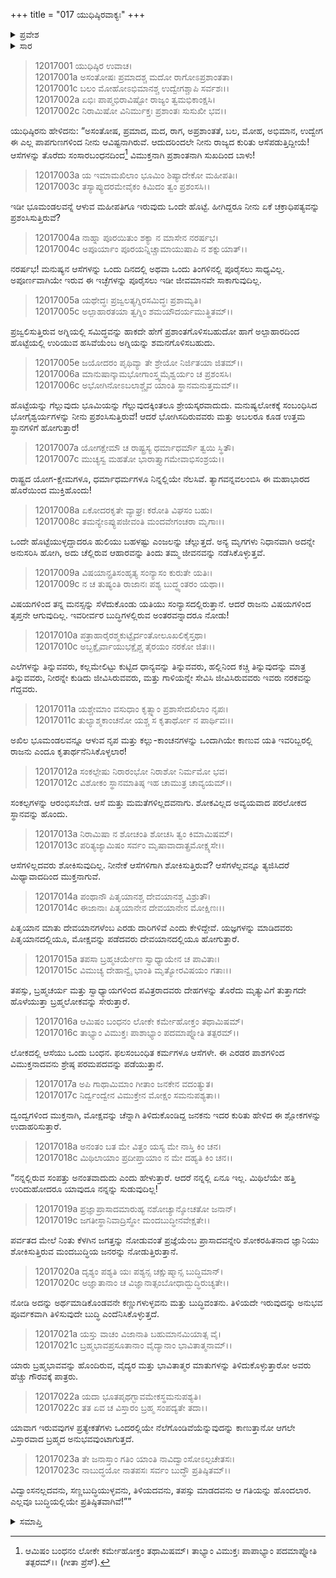 +++
title = "017 ಯುಧಿಷ್ಠಿರವಾಕ್ಯಃ"
+++

<details><summary>ಪ್ರವೇಶ</summary>


।।   ಓಂ ಓಂ ನಮೋ ನಾರಾಯಣಾಯ।।   ಶ್ರೀ ವೇದವ್ಯಾಸಾಯ ನಮಃ ।।

ಶ್ರೀ ಕೃಷ್ಣದ್ವೈಪಾಯನ ವೇದವ್ಯಾಸ ವಿರಚಿತ  

**ಶ್ರೀ ಮಹಾಭಾರತ**

**ಶಾಂತಿ ಪರ್ವ**

**ರಾಜಧರ್ಮ ಪರ್ವ**

**ಅಧ್ಯಾಯ 17**

</details>

<details><summary>ಸಾರ</summary>

ಯುಧಿಷ್ಠಿರನು ಭೀಮಸೇನನ ಮಾತನ್ನು ವಿರೋಧಿಸುತ್ತಾ ಮುನಿವೃತ್ತಿಯ ಮತ್ತು ಜ್ಞಾನೀ ಮಹಾತ್ಮರನ್ನು ಪ್ರಶಂಸಿಸುವುದು (1-23).


</details>


> 12017001 ಯುಧಿಷ್ಠಿರ ಉವಾಚ।  
12017001a ಅಸಂತೋಷಃ ಪ್ರಮಾದಶ್ಚ ಮದೋ ರಾಗೋಽಪ್ರಶಾಂತತಾ।  
12017001c ಬಲಂ ಮೋಹೋಽಭಿಮಾನಶ್ಚ ಉದ್ವೇಗಶ್ಚಾಪಿ ಸರ್ವಶಃ।।  
12017002a ಏಭಿಃ ಪಾಪ್ಮಭಿರಾವಿಷ್ಟೋ ರಾಜ್ಯಂ ತ್ವಮಭಿಕಾಂಕ್ಷಸಿ।  
12017002c ನಿರಾಮಿಷೋ ವಿನಿರ್ಮುಕ್ತಃ ಪ್ರಶಾಂತಃ ಸುಸುಖೀ ಭವ।।

ಯುಧಿಷ್ಠಿರನು ಹೇಳಿದನು: “ಅಸಂತೋಷ, ಪ್ರಮಾದ, ಮದ, ರಾಗ, ಅಪ್ರಶಾಂತತೆ, ಬಲ, ಮೋಹ, ಅಭಿಮಾನ, ಉದ್ವೇಗ ಈ ಎಲ್ಲ ಪಾಪಗುಣಗಳಿಂದ ನೀನು ಆವಿಷ್ಟನಾಗಿರುವೆ. ಆದುದರಿಂದಲೇ ನೀನು ರಾಜ್ಯದ ಕುರಿತು ಆಸೆಪಡುತ್ತಿದ್ದೀಯೆ! ಆಸೆಗಳನ್ನು ತೊರೆದು ಸಂಸಾರಬಂಧನದಿಂದ[^1] ವಿಮುಕ್ತನಾಗಿ ಪ್ರಶಾಂತನಾಗಿ ಸುಖದಿಂದ ಬಾಳು!

> 12017003a ಯ ಇಮಾಮಖಿಲಾಂ ಭೂಮಿಂ ಶಿಷ್ಯಾದೇಕೋ ಮಹೀಪತಿಃ।  
12017003c ತಸ್ಯಾಪ್ಯುದರಮೇವೈಕಂ ಕಿಮಿದಂ ತ್ವಂ ಪ್ರಶಂಸಸಿ।।

ಇಡೀ ಭೂಮಂಡಲವನ್ನೆ ಆಳುವ ಮಹೀಪತಿಗೂ ಇರುವುದು ಒಂದೇ ಹೊಟ್ಟೆ. ಹೀಗಿದ್ದರೂ ನೀನು ಏಕೆ ಚಕ್ರಾಧಿಪತ್ಯವನ್ನು ಪ್ರಶಂಸಿಸುತ್ತಿರುವೆ?

> 12017004a ನಾಹ್ನಾ ಪೂರಯಿತುಂ ಶಕ್ಯಾ ನ ಮಾಸೇನ ನರರ್ಷಭ।  
12017004c ಅಪೂರ್ಯಾಂ ಪೂರಯನ್ನಿಚ್ಚಾಮಾಯುಷಾಪಿ ನ ಶಕ್ನುಯಾತ್।।

ನರರ್ಷಭ! ಮನುಷ್ಯನ ಆಸೆಗಳನ್ನು ಒಂದು ದಿನದಲ್ಲಿ ಅಥವಾ ಒಂದು ತಿಂಗಳಿನಲ್ಲಿ ಪೂರೈಸಲು ಸಾಧ್ಯವಿಲ್ಲ. ಅಪೂರ್ಣವಾಗಿಯೇ ಇರುವ ಈ ಇಚ್ಛೆಗಳನ್ನು ಪೂರೈಸಲು ಇಡೀ ಜೀವಮಾನವೇ ಸಾಕಾಗುವುದಿಲ್ಲ.

> 12017005a ಯಥೇದ್ಧಃ ಪ್ರಜ್ವಲತ್ಯಗ್ನಿರಸಮಿದ್ಧಃ ಪ್ರಶಾಮ್ಯತಿ।  
12017005c ಅಲ್ಪಾಹಾರತಯಾ ತ್ವಗ್ನಿಂ ಶಮಯೌದರ್ಯಮುತ್ಥಿತಮ್।।

ಪ್ರಜ್ವಲಿಸುತ್ತಿರುವ ಅಗ್ನಿಯಲ್ಲಿ ಸಮಿದ್ಧವನ್ನು ಹಾಕದೇ ಹೇಗೆ ಪ್ರಶಾಂತಗೊಳಿಸಬಹುದೋ ಹಾಗೆ ಅಲ್ಪಾಹಾರದಿಂದ ಹೊಟ್ಟೆಯಲ್ಲಿ ಉರಿಯುವ ಹಸಿವೆಯೆಂಬ ಅಗ್ನಿಯನ್ನು ಶಮನಗೊಳಿಸಬಹುದು.

> 12017005e ಜಯೋದರಂ ಪೃಥಿವ್ಯಾ ತೇ ಶ್ರೇಯೋ ನಿರ್ಜಿತಯಾ ಜಿತಮ್।।  
12017006a ಮಾನುಷಾನ್ಕಾಮಭೋಗಾಂಸ್ತ್ವಮೈಶ್ವರ್ಯಂ ಚ ಪ್ರಶಂಸಸಿ।  
12017006c ಅಭೋಗಿನೋಽಬಲಾಶ್ಚೈವ ಯಾಂತಿ ಸ್ಥಾನಮನುತ್ತಮಮ್।।

ಹೊಟ್ಟೆಯನ್ನು ಗೆಲ್ಲುವುದು ಭೂಮಿಯನ್ನು ಗೆಲ್ಲುವುದಕ್ಕಿಂತಲೂ ಶ್ರೇಯಸ್ಕರವಾದುದು. ಮನುಷ್ಯಲೋಕಕ್ಕೆ ಸಂಬಂಧಿಸಿದ ಭೋಗೈಶ್ವರ್ಯಗಳನ್ನು ನೀನು ಪ್ರಶಂಸಿಸುತ್ತಿರುವೆ! ಆದರೆ ಭೋಗಿಸದಿರುವವರು ಮತ್ತು ಅಬಲರೂ ಕೂಡ ಉತ್ತಮ ಸ್ಥಾನಗಳಿಗೆ ಹೋಗುತ್ತಾರೆ!

> 12017007a ಯೋಗಕ್ಷೇಮೌ ಚ ರಾಷ್ಟ್ರಸ್ಯ ಧರ್ಮಾಧರ್ಮೌ ತ್ವಯಿ ಸ್ಥಿತೌ।  
12017007c ಮುಚ್ಯಸ್ವ ಮಹತೋ ಭಾರಾತ್ತ್ಯಾಗಮೇವಾಭಿಸಂಶ್ರಯ।।

ರಾಷ್ಟ್ರದ ಯೋಗ-ಕ್ಷೇಮಗಳೂ, ಧರ್ಮಾಧರ್ಮಗಳೂ ನಿನ್ನಲ್ಲಿಯೇ ನೆಲಸಿವೆ. ತ್ಯಾಗವನ್ನವಲಂಬಿಸಿ ಈ ಮಹಾಭಾರದ ಹೊರೆಯಿಂದ ಮುಕ್ತಿಹೊಂದು!

> 12017008a ಏಕೋದರಕೃತೇ ವ್ಯಾಘ್ರಃ ಕರೋತಿ ವಿಘಸಂ ಬಹು।  
12017008c ತಮನ್ಯೇಽಪ್ಯುಪಜೀವಂತಿ ಮಂದವೇಗಂಚರಾ ಮೃಗಾಃ।।

ಒಂದೇ ಹೊಟ್ಟೆಯುಳ್ಳದ್ದಾದರೂ ಹುಲಿಯು ಬಹಳಷ್ಟು ಎಂಜಲನ್ನು ಚೆಲ್ಲುತ್ತದೆ. ಅನ್ಯ ಮೃಗಗಳು ನಿಧಾನವಾಗಿ ಅದನ್ನೇ ಅನುಸರಿಸಿ ಹೋಗಿ, ಅದು ಚೆಲ್ಲಿರುವ ಆಹಾರವನ್ನು ತಿಂದು ತಮ್ಮ ಜೀವನವನ್ನು ನಡೆಸಿಕೊಳ್ಳುತ್ತವೆ.

> 12017009a ವಿಷಯಾನ್ಪ್ರತಿಸಂಹೃತ್ಯ ಸಂನ್ಯಾಸಂ ಕುರುತೇ ಯತಿಃ।  
12017009c ನ ಚ ತುಷ್ಯಂತಿ ರಾಜಾನಃ ಪಶ್ಯ ಬುದ್ಧ್ಯಂತರಂ ಯಥಾ।।

ವಿಷಯಗಳಿಂದ ತನ್ನ ಮನಸ್ಸನ್ನು ಸೆಳೆದುಕೊಂಡು ಯತಿಯು ಸಂನ್ಯಾಸದಲ್ಲಿರುತ್ತಾನೆ. ಆದರೆ ರಾಜನು ವಿಷಯಗಳಿಂದ ತೃಪ್ತನೇ ಆಗುವುದಿಲ್ಲ. ಇವರೀರ್ವರ ಬುದ್ಧಿಗಳಲ್ಲಿರುವ ಅಂತರವನ್ನಾದರೂ ನೋಡು!

> 12017010a ಪತ್ರಾಹಾರೈರಶ್ಮಕುಟ್ಟೈರ್ದಂತೋಲೂಖಲಿಕೈಸ್ತಥಾ।  
12017010c ಅಬ್ಭಕ್ಷೈರ್ವಾಯುಭಕ್ಷೈಶ್ಚ ತೈರಯಂ ನರಕೋ ಜಿತಃ।।

ಎಲೆಗಳನ್ನು ತಿನ್ನುವವರು, ಕಲ್ಲಮೇಲಿಟ್ಟು ಕುಟ್ಟಿದ ಧಾನ್ಯವನ್ನು ತಿನ್ನುವವರು, ಹಲ್ಲಿನಿಂದ ಕಚ್ಚಿ ತಿನ್ನುವುದನ್ನು ಮಾತ್ರ ತಿನ್ನುವವರು, ನೀರನ್ನೇ ಕುಡಿದು ಜೀವಿಸಿರುವವರು, ಮತ್ತು ಗಾಳಿಯನ್ನೇ ಸೇವಿಸಿ ಜೀವಿಸಿರುವವರು ಇವರು ನರಕವನ್ನು ಗೆದ್ದವರು.

> 12017011a ಯಶ್ಚೇಮಾಂ ವಸುಧಾಂ ಕೃತ್ಸ್ನಾಂ ಪ್ರಶಾಸೇದಖಿಲಾಂ ನೃಪಃ।  
12017011c ತುಲ್ಯಾಶ್ಮಕಾಂಚನೋ ಯಶ್ಚ ಸ ಕೃತಾರ್ಥೋ ನ ಪಾರ್ಥಿವಃ।।

ಅಖಿಲ ಭೂಮಂಡಲವನ್ನೂ ಆಳುವ ನೃಪ ಮತ್ತು ಕಲ್ಲು-ಕಾಂಚನಗಳನ್ನು ಒಂದಾಗಿಯೇ ಕಾಣುವ ಯತಿ ಇವರಿಬ್ಬರಲ್ಲಿ ರಾಜನು ಎಂದೂ ಕೃತಾರ್ಥನೆನಿಸಿಕೊಳ್ಳಲಾರ!

> 12017012a ಸಂಕಲ್ಪೇಷು ನಿರಾರಂಭೋ ನಿರಾಶೋ ನಿರ್ಮಮೋ ಭವ।  
12017012c ವಿಶೋಕಂ ಸ್ಥಾನಮಾತಿಷ್ಠ ಇಹ ಚಾಮುತ್ರ ಚಾವ್ಯಯಮ್।।

ಸಂಕಲ್ಪಗಳನ್ನು ಆರಂಭಿಸಬೇಡ. ಆಸೆ ಮತ್ತು ಮಮತೆಗಳಿಲ್ಲದವನಾಗು. ಶೋಕವಿಲ್ಲದ ಅವ್ಯಯವಾದ ಪರಲೋಕದ ಸ್ಥಾನವನ್ನು ಹೊಂದು.

> 12017013a ನಿರಾಮಿಷಾ ನ ಶೋಚಂತಿ ಶೋಚಸಿ ತ್ವಂ ಕಿಮಾಮಿಷಮ್।  
12017013c ಪರಿತ್ಯಜ್ಯಾಮಿಷಂ ಸರ್ವಂ ಮೃಷಾವಾದಾತ್ಪ್ರಮೋಕ್ಷ್ಯಸೇ।।

ಆಸೆಗಳಿಲ್ಲದವರು ಶೋಕಿಸುವುದಿಲ್ಲ. ನೀನೇಕೆ ಆಸೆಗಳಿಗಾಗಿ ಶೋಕಿಸುತ್ತಿರುವೆ? ಆಸೆಗಳೆಲ್ಲವನ್ನೂ ತ್ಯಜಿಸಿದರೆ ಮಿಥ್ಯಾವಾದದಿಂದ ಮುಕ್ತನಾಗುವೆ.

> 12017014a ಪಂಥಾನೌ ಪಿತೃಯಾನಶ್ಚ ದೇವಯಾನಶ್ಚ ವಿಶ್ರುತೌ।  
12017014c ಈಜಾನಾಃ ಪಿತೃಯಾನೇನ ದೇವಯಾನೇನ ಮೋಕ್ಷಿಣಃ।।

ಪಿತೃಯಾನ ಮಾತು ದೇವಯಾನಗಳೆಂಬ ಎರಡು ದಾರಿಗಳಿವೆ ಎಂದು ಕೇಳಿದ್ದೇವೆ. ಯಜ್ಞಗಳನ್ನು ಮಾಡಿದವರು ಪಿತೃಯಾನದಲ್ಲಿಯೂ, ಮೋಕ್ಷವನ್ನು ಪಡೆದವರು ದೇವಯಾನದಲ್ಲಿಯೂ ಹೋಗುತ್ತಾರೆ.

> 12017015a ತಪಸಾ ಬ್ರಹ್ಮಚರ್ಯೇಣ ಸ್ವಾಧ್ಯಾಯೇನ ಚ ಪಾವಿತಾಃ।  
12017015c ವಿಮುಚ್ಯ ದೇಹಾನ್ವೈ ಭಾಂತಿ ಮೃತ್ಯೋರವಿಷಯಂ ಗತಾಃ।।

ತಪಸ್ಸು, ಬ್ರಹ್ಮಚರ್ಯ ಮತ್ತು ಸ್ವಾಧ್ಯಾಯಗಳಿಂದ ಪವಿತ್ರರಾದವರು ದೇಹಗಳನ್ನು ತೊರೆದು ಮೃತ್ಯುವಿಗೆ ತುತ್ತಾಗದೇ ಹೊಳೆಯುತ್ತಾ ಬ್ರಹ್ಮಲೋಕವನ್ನು ಸೇರುತ್ತಾರೆ.

> 12017016a ಆಮಿಷಂ ಬಂಧನಂ ಲೋಕೇ ಕರ್ಮೇಹೋಕ್ತಂ ತಥಾಮಿಷಮ್।  
12017016c ತಾಭ್ಯಾಂ ವಿಮುಕ್ತಃ ಪಾಶಾಭ್ಯಾಂ ಪದಮಾಪ್ನೋತಿ ತತ್ಪರಮ್।।

ಲೋಕದಲ್ಲಿ ಆಸೆಯು ಒಂದು ಬಂಧನ. ಫಲಸಂಬಂಧಿತ ಕರ್ಮಗಳೂ ಆಸೆಗಳೇ. ಈ ಎರಡರ ಪಾಶಗಳಿಂದ ವಿಮುಕ್ತನಾದವನು ಶ್ರೇಷ್ಠ ಪರಮಪದವನ್ನು ಪಡೆಯುತ್ತಾನೆ.

> 12017017a ಅಪಿ ಗಾಥಾಮಿಮಾಂ ಗೀತಾಂ ಜನಕೇನ ವದಂತ್ಯುತ।  
12017017c ನಿರ್ದ್ವಂದ್ವೇನ ವಿಮುಕ್ತೇನ ಮೋಕ್ಷಂ ಸಮನುಪಶ್ಯತಾ।।

ದ್ವಂದ್ವಗಳಿಂದ ಮುಕ್ತನಾಗಿ, ಮೋಕ್ಷವನ್ನು ಚೆನ್ನಾಗಿ ತಿಳಿದುಕೊಂಡಿದ್ದ ಜನಕನು ಇದರ ಕುರಿತು ಹೇಳಿದ ಈ ಶ್ಲೋಕಗಳನ್ನು ಉದಾಹರಿಸುತ್ತಾರೆ.

> 12017018a ಅನಂತಂ ಬತ ಮೇ ವಿತ್ತಂ ಯಸ್ಯ ಮೇ ನಾಸ್ತಿ ಕಿಂ ಚನ।  
12017018c ಮಿಥಿಲಾಯಾಂ ಪ್ರದೀಪ್ತಾಯಾಂ ನ ಮೇ ದಹ್ಯತಿ ಕಿಂ ಚನ।।

“ನನ್ನಲ್ಲಿರುವ ಸಂಪತ್ತು ಅನಂತವಾದುದು ಎಂದು ಹೇಳುತ್ತಾರೆ. ಆದರೆ ನನ್ನಲ್ಲಿ ಏನೂ ಇಲ್ಲ. ಮಿಥಿಲೆಯೇ ಹತ್ತಿ ಉರಿದುಹೋದರೂ ಯಾವುದೂ ನನ್ನನ್ನು ಸುಡುವುದಿಲ್ಲ!

> 12017019a ಪ್ರಜ್ಞಾಪ್ರಾಸಾದಮಾರುಹ್ಯ ನಶೋಚ್ಯಾನ್ಶೋಚತೋ ಜನಾನ್।  
12017019c ಜಗತೀಸ್ಥಾನಿವಾದ್ರಿಸ್ಥೋ ಮಂದಬುದ್ಧೀನವೇಕ್ಷತೇ।।

ಪರ್ವತದ ಮೇಲೆ ನಿಂತು ಕೆಳಗಿನ ಜಗತ್ತನ್ನು ನೋಡುವಂತೆ ಪ್ರಜ್ಞೆಯೆಂಬ ಪ್ರಾಸಾದವನ್ನೇರಿ ಶೋಕರಹಿತನಾದ ಜ್ಞಾನಿಯು ಶೋಕಿಸುತ್ತಿರುವ ಮಂದಬುದ್ಧಿಯ ಜನರನ್ನು ನೋಡುತ್ತಿರುತ್ತಾನೆ.

> 12017020a ದೃಶ್ಯಂ ಪಶ್ಯತಿ ಯಃ ಪಶ್ಯನ್ಸ ಚಕ್ಷುಷ್ಮಾನ್ಸ ಬುದ್ಧಿಮಾನ್।  
12017020c ಅಜ್ಞಾತಾನಾಂ ಚ ವಿಜ್ಞಾನಾತ್ಸಂಬೋಧಾದ್ಬುದ್ಧಿರುಚ್ಯತೇ।।

ನೋಡಿ ಅದನ್ನು ಅರ್ಥಮಾಡಿಕೊಂಡವನೇ ಕಣ್ಣುಗಳುಳ್ಳವನು ಮತ್ತು ಬುದ್ಧಿವಂತನು. ತಿಳಿಯದೇ ಇರುವುದನ್ನು ಅನುಭವ ಪೂರ್ವಕವಾಗಿ ತಿಳಿಸುವುದೇ ಬುದ್ಧಿ ಎಂದೆನಿಸಿಕೊಳ್ಳುತ್ತದೆ.

> 12017021a ಯಸ್ತು ವಾಚಂ ವಿಜಾನಾತಿ ಬಹುಮಾನಮಿಯಾತ್ಸ ವೈ।  
12017021c ಬ್ರಹ್ಮಭಾವಪ್ರಸೂತಾನಾಂ ವೈದ್ಯಾನಾಂ ಭಾವಿತಾತ್ಮನಾಮ್।।

ಯಾರು ಬ್ರಹ್ಮಭಾವವನ್ನು ಹೊಂದಿರುವ, ವೈದ್ಯರ ಮತ್ತು ಭಾವಿತಾತ್ಮರ ಮಾತುಗಳನ್ನು ತಿಳಿದುಕೊಳ್ಳುತ್ತಾರೋ ಅವರು ಹೆಚ್ಚು ಗೌರವಕ್ಕೆ ಪಾತ್ರರು.

> 12017022a ಯದಾ ಭೂತಪೃಥಗ್ಭಾವಮೇಕಸ್ಥಮನುಪಶ್ಯತಿ।  
12017022c ತತ ಏವ ಚ ವಿಸ್ತಾರಂ ಬ್ರಹ್ಮ ಸಂಪದ್ಯತೇ ತದಾ।।

ಯಾವಾಗ ಇರುವವುಗಳ ಪ್ರತ್ಯೇಕತೆಗಳು ಒಂದರಲ್ಲಿಯೇ ನೆಲೆಗೊಂಡಿವೆಯೆನ್ನುವುದನ್ನು ಕಾಣುತ್ತಾನೋ ಆಗಲೇ ವಿಸ್ತಾರವಾದ ಬ್ರಹ್ಮದ ಅನುಭವವುಂಟಾಗುತ್ತದೆ.

> 12017023a ತೇ ಜನಾಸ್ತಾಂ ಗತಿಂ ಯಾಂತಿ ನಾವಿದ್ವಾಂಸೋಽಲ್ಪಚೇತಸಃ।  
12017023c ನಾಬುದ್ಧಯೋ ನಾತಪಸಃ ಸರ್ವಂ ಬುದ್ಧೌ ಪ್ರತಿಷ್ಠಿತಮ್।।

ವಿದ್ವಾಂಸನಲ್ಲದವನು, ಸಣ್ಣಬುದ್ಧಿಯುಳ್ಳವನು, ತಿಳಿಯದವನು, ತಪಸ್ಸು ಮಾಡದವನು ಆ ಗತಿಯನ್ನು ಹೊಂದಲಾರ. ಎಲ್ಲವೂ ಬುದ್ಧಿಯಲ್ಲಿಯೇ ಪ್ರತಿಷ್ಠಿತವಾಗಿವೆ!””


<details><summary>ಸಮಾಪ್ತಿ</summary>

ಇತಿ ಶ್ರೀ ಮಹಾಭಾರತೇ ಶಾಂತಿಪರ್ವಣಿ ರಾಜಧರ್ಮಪರ್ವಣಿ ಯುಧಿಷ್ಠಿರವಾಕ್ಯೇ ಸಪ್ತದಶೋಽಧ್ಯಾಯಃ।।  
ಇದು ಶ್ರೀ ಮಹಾಭಾರತ ಶಾಂತಿಪರ್ವದ ರಾಜಧರ್ಮಪರ್ವದಲ್ಲಿ ಯುಧಿಷ್ಠಿರವಾಕ್ಯ ಎನ್ನುವ ಹದಿನೇಳನೇ ಅಧ್ಯಾಯವು.

</details>

[^1]: ಆಮಿಷಂ ಬಂಧನಂ ಲೋಕೇ ಕರ್ಮೇಹೋಕ್ತಂ ತಥಾಮಿಷಮ್। ತಾಭ್ಯಾಂ ವಿಮುಕ್ತಃ ಪಾಪಾಭ್ಯಾಂ ಪದಮಾಪ್ನೋತಿ ತತ್ಪರಮ್।। (ಗೀತಾ ಪ್ರೆಸ್).

